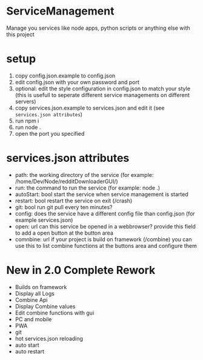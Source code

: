 # ServiceManagement

Manage you services like node apps, python scripts or anything else with this project

# setup

1. copy config.json.example to config.json
2. edit config.json with your own password and port
3. optional: edit the style configuration in config.json to match your style (this is usefull to seperate different service managements on different servers)
4. copy services.json.example to services.json and edit it (see `services.json attributes`)
5. run npm i
6. run node .
7. open the port you specified


# services.json attributes

- path: the working directory of the service (for example: /home/Dev/Node/redditDownloaderGUI/)
- run: the command to run the service (for example: node .)
- autoStart: bool start the service when service management is started
- restart: bool restart the service on exit (/crash)
- git: bool run git pull every ten minutes?
- config: does the service have a different config file than config.json (for example services.json)
- open: url can this service be opened in a webbrowser? provide this field to add a open button at the button area
- comnbine: url if your project is build on framework (/combine) you can use this to list combine functions at the buttons area and configure them

# New in 2.0 Complete Rework

- Builds on framework
- Display all Logs
- Combine Api
- Display Combine values
- Edit combine functions with gui
- PC and mobile
- PWA
- git
- hot services.json reloading
- auto start
- auto restart
